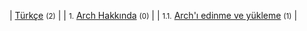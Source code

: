 | [Türkçe](/index.php/Category:T%C3%BCrk%C3%A7e "Category:Türkçe") <small>(2)</small> |
| <small>1.</small> [Arch Hakkında](/index.php/Category:About_Arch_(T%C3%BCrk%C3%A7e) "Category:About Arch (Türkçe)") <small>(0)</small> |
| <small>1.1.</small> [Arch'ı edinme ve yükleme](/index.php/Category:Getting_and_installing_Arch_(T%C3%BCrk%C3%A7e) "Category:Getting and installing Arch (Türkçe)") <small>(1)</small> |